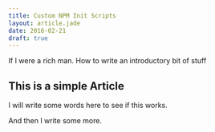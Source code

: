 ```yaml
---
title: Custom NPM Init Scripts
layout: article.jade
date: 2016-02-21
draft: true
---
```

If I were a rich man.
How to write an introductory bit of stuff

<!-- More -->

## This is a simple Article

I will write some words here to see if this works.

And then I write some more.